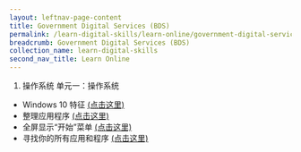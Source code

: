 ```yaml
---
layout: leftnav-page-content
title: Government Digital Services (BDS)
permalink: /learn-digital-skills/learn-online/government-digital-services-bds/
breadcrumb: Government Digital Services (BDS)
collection_name: learn-digital-skills
second_nav_title: Learn Online
---
```


1. 操作系统 单元一：操作系统
  * Windows 10 特征 [(点击这里)](http://www.gcflearnfree.org/typing)
  * 整理应用程序 [(点击这里)](http://www.gcflearnfree.org/typing)
  * 全屏显示“开始”菜单 [(点击这里)](http://www.gcflearnfree.org/typing)
  * 寻找你的所有应用和程序  [(点击这里)](http://www.gcflearnfree.org/typing)

